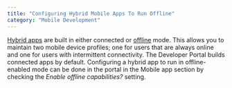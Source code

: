 ```yaml
---
title: "Configuring Hybrid Mobile Apps To Run Offline"
category: "Mobile Development"
---
```



[Hybrid apps](developing-hybrid-mobile-apps) are built in either connected or [offline](offline) mode. This allows you to maintain two mobile device profiles; one for users that are always online and one for users with intermittent connectivity. The Developer Portal builds connected apps by default. Configuring a hybrid app to run in offline-enabled mode can be done in the portal in the Mobile app section by checking the *Enable offline capabilities?* setting.
